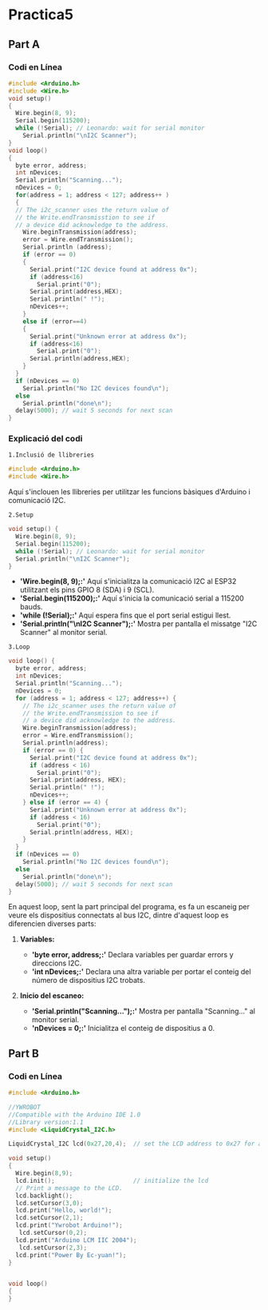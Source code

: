 # Practica5
## Part A
### Codi en Línea
```cpp
#include <Arduino.h>
#include <Wire.h>
void setup()
{
  Wire.begin(8, 9);
  Serial.begin(115200);
  while (!Serial); // Leonardo: wait for serial monitor
    Serial.println("\nI2C Scanner");
}
void loop()
{
  byte error, address;
  int nDevices;
  Serial.println("Scanning...");
  nDevices = 0;
  for(address = 1; address < 127; address++ )
  {
  // The i2c_scanner uses the return value of
  // the Write.endTransmisstion to see if
  // a device did acknowledge to the address.
    Wire.beginTransmission(address);
    error = Wire.endTransmission();
    Serial.println (address);
    if (error == 0)
    {
      Serial.print("I2C device found at address 0x");
      if (address<16)
        Serial.print("0");
      Serial.print(address,HEX);
      Serial.println(" !");
      nDevices++;
    }
    else if (error==4)
    {
      Serial.print("Unknown error at address 0x");
      if (address<16)
        Serial.print("0");
      Serial.println(address,HEX);
    }
  }
  if (nDevices == 0)
    Serial.println("No I2C devices found\n");
  else
    Serial.println("done\n");
  delay(5000); // wait 5 seconds for next scan
}
```
### Explicació del codi
`1.Inclusió de llibreries`
```cpp
#include <Arduino.h>
#include <Wire.h>
```
Aquí s'inclouen les llibreries per utilitzar les funcions bàsiques d'Arduino i comunicació I2C.

`2.Setup`
```cpp
void setup() {
  Wire.begin(8, 9);
  Serial.begin(115200);
  while (!Serial); // Leonardo: wait for serial monitor
  Serial.println("\nI2C Scanner");
}
```
- **'Wire.begin(8, 9);:'** Aquí s'inicialitza la comunicació I2C al ESP32 utilitzant els pins GPIO 8 (SDA) i 9 (SCL). 
- **'Serial.begin(115200);:'** Aquí s'inicia la comunicació serial a 115200 bauds.
- **'while (!Serial);:'** Aquí espera fins que el port serial estigui llest.
- **'Serial.println("\nI2C Scanner");:'** Mostra per pantalla el missatge "I2C Scanner" al monitor serial.

`3.Loop`
```cpp
void loop() {
  byte error, address;
  int nDevices;
  Serial.println("Scanning...");
  nDevices = 0;
  for (address = 1; address < 127; address++) {
    // The i2c_scanner uses the return value of
    // the Write.endTransmission to see if
    // a device did acknowledge to the address.
    Wire.beginTransmission(address);
    error = Wire.endTransmission();
    Serial.println(address);
    if (error == 0) {
      Serial.print("I2C device found at address 0x");
      if (address < 16)
        Serial.print("0");
      Serial.print(address, HEX);
      Serial.println(" !");
      nDevices++;
    } else if (error == 4) {
      Serial.print("Unknown error at address 0x");
      if (address < 16)
        Serial.print("0");
      Serial.println(address, HEX);
    }
  }
  if (nDevices == 0)
    Serial.println("No I2C devices found\n");
  else
    Serial.println("done\n");
  delay(5000); // wait 5 seconds for next scan
}
```
En aquest loop, sent la part principal del programa, es fa un escaneig per veure els dispositius connectats al bus I2C, dintre d'aquest loop es diferencien diverses parts:
1. **Variables:**
   - **'byte error, address;:'** Declara variables per guardar errors y direccions I2C.
   - **'int nDevices;:'** Declara una altra variable per portar el conteig del número de dispositius I2C trobats.

2. **Inicio del escaneo:**
   - **'Serial.println("Scanning...");:'** Mostra per pantalla "Scanning..." al monitor serial.
   - **'nDevices = 0;:'** Inicialitza el conteig de dispositius a 0.


## Part B
### Codi en Línea
```cpp
#include <Arduino.h>

//YWROBOT
//Compatible with the Arduino IDE 1.0
//Library version:1.1
#include <LiquidCrystal_I2C.h>

LiquidCrystal_I2C lcd(0x27,20,4);  // set the LCD address to 0x27 for a 16 chars and 2 line display

void setup()
{
  Wire.begin(8,9);
  lcd.init();                      // initialize the lcd 
  // Print a message to the LCD.
  lcd.backlight();
  lcd.setCursor(3,0);
  lcd.print("Hello, world!");
  lcd.setCursor(2,1);
  lcd.print("Ywrobot Arduino!");
   lcd.setCursor(0,2);
  lcd.print("Arduino LCM IIC 2004");
   lcd.setCursor(2,3);
  lcd.print("Power By Ec-yuan!");
}


void loop()
{
}
```
